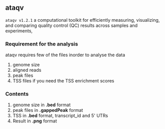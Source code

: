 ## ataqv
`ataqv v1.2.1` a computational toolkit for efficiently measuring, visualizing, and comparing quality control (QC) results across samples and experiments, 

### Requirement for the analysis

ataqv requires few of the files inorder to analyse the data
1. genome size
2. aligned reads
3. peak files
4. TSS files if you need the TSS enrichment scores

### Contents
1. genome size in **.bed** format
2. peak files in **.gappedPeak** format
3. TSS in **.bed** format, transcript_id and 5' UTRs
4. Result in **.png** format
